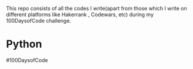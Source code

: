This repo consists of all the codes I write(apart from those which I write on different platforms like Hakerrank , Codewars, etc) during my 100DaysofCode challenge.
# Python
#100DaysofCode
